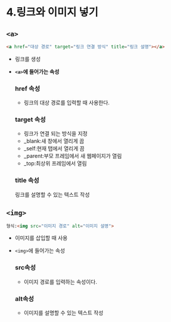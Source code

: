 # 4.링크와 이미지 넣기

## ```<a>```

```html
<a href="대상 경로" target="링크 연결 방식" title="링크 설명"></a>
```

- 링크를 생성
- **```<a>```에 들어가는 속성**
    
    ### href 속성
    
    - 링크의 대상 경로를 입력할 때 사용한다.
    
    ### target 속성
    
    - 링크가 연결 되는 방식을 지정
    - _blank:새 창에서 열리게 끔
    - _self:현재 탭에서 열리게 끔
    - _parent:부모 프레임에서 새 웹페이지가 열림
    - _top:최상위 프레임에서 열림
    
    ### title 속성
    
    링크를 설명할 수 있는 텍스트 작성
    

## ```<img>```

```html
형식:<img src="이미지 경로" alt="이미지 설명">
```

- 이미지를 삽입할 때 사용
- ```<img>```에 들어가는 속성
    
    ### src속성
    
    - 이미지 경로를 입력하는 속성이다.
    
    ### alt속성
    
    - 이미지를 설명할 수 있는 텍스트 작성
